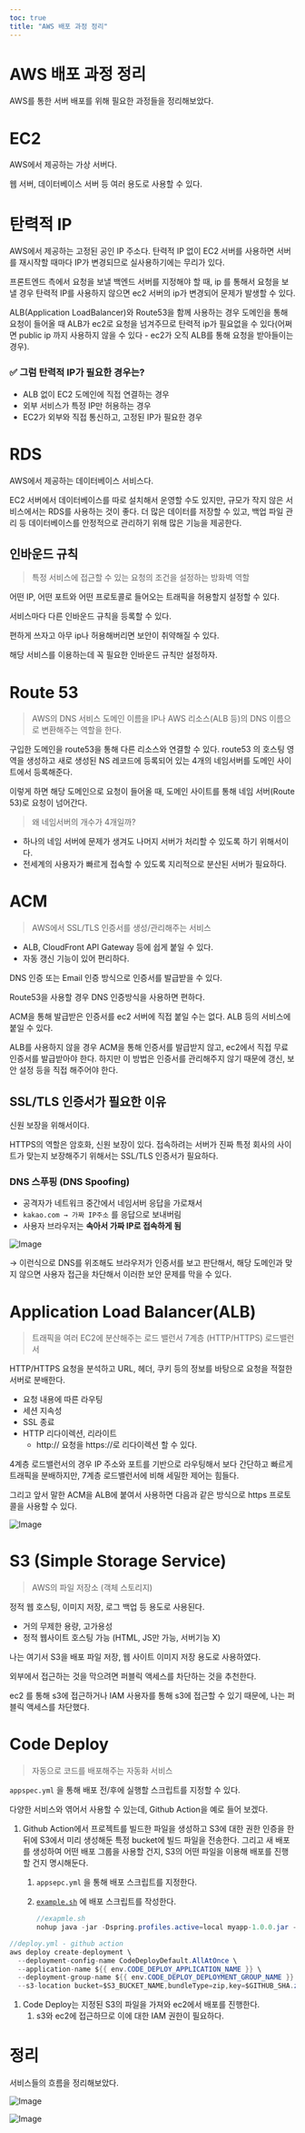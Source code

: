 ```yaml
---
toc: true
title: "AWS 배포 과정 정리"
---
```

# AWS 배포 과정 정리

AWS를 통한 서버 배포를 위해 필요한 과정들을 정리해보았다.

# EC2

AWS에서 제공하는 가상 서버다.

웹 서버, 데이터베이스 서버 등 여러 용도로 사용할 수 있다.

# 탄력적 IP

AWS에서 제공하는 고정된 공인 IP 주소다. 탄력적 IP 없이 EC2 서버를 사용하면 서버를 재시작할 때마다 IP가 변경되므로 실사용하기에는 무리가 있다.

프론트엔드 측에서 요청을 보낼 백엔드 서버를 지정해야 할 때, ip 를 통해서 요청을 보낼 경우 탄력적 IP를 사용하지 않으면 ec2 서버의 ip가 변경되어 문제가 발생할 수 있다.

ALB(Application LoadBalancer)와 Route53을 함께 사용하는 경우 도메인을 통해 요청이 들어올 때 ALB가 ec2로 요청을 넘겨주므로 탄력적 ip가 필요없을 수 있다(어쩌면 public ip 까지 사용하지 않을 수 있다 - ec2가 오직 ALB를 통해 요청을 받아들이는 경우).

### ✅ 그럼 탄력적 IP가 필요한 경우는?

- ALB 없이 EC2 도메인에 직접 연결하는 경우
- 외부 서비스가 특정 IP만 허용하는 경우
- EC2가 외부와 직접 통신하고, 고정된 IP가 필요한 경우

# RDS

AWS에서 제공하는 데이터베이스 서비스다.

EC2 서버에서 데이터베이스를 따로 설치해서 운영할 수도 있지만, 규모가 작지 않은 서비스에서는 RDS를 사용하는 것이 좋다. 더 많은 데이터를 저장할 수 있고, 백업 파일 관리 등 데이터베이스를 안정적으로 관리하기 위해 많은 기능을 제공한다.

## 인바운드 규칙

> 특정 서비스에 접근할 수 있는 요청의 조건을 설정하는 방화벽 역할
>

어떤 IP, 어떤 포트와 어떤 프로토콜로 들어오는 트래픽을 허용할지 설정할 수 있다.

서비스마다 다른 인바운드 규칙을 등록할 수 있다.

편하게 쓰자고 아무 ip나 허용해버리면 보안이 취약해질 수 있다.

해당 서비스를 이용하는데 꼭 필요한 인바운드 규칙만 설정하자.

# Route 53

> AWS의 DNS 서비스
도메인 이름을 IP나 AWS 리소스(ALB 등)의 DNS 이름으로 변환해주는 역할을 한다.
>

구입한 도메인을 route53을 통해 다른 리소스와 연결할 수 있다. route53 의 호스팅 영역을 생성하고 새로 생성된 NS 레코드에 등록되어 있는 4개의 네임서버를 도메인 사이트에서 등록해준다.

이렇게 하면 해당 도메인으로 요청이 들어올 때, 도메인 사이트를 통해 네임 서버(Route 53)로 요청이 넘어간다.

> 왜 네임서버의 개수가 4개일까?
>
- 하나의 네임 서버에 문제가 생겨도 나머지 서버가 처리할 수 있도록 하기 위해서이다.
- 전세계의 사용자가 빠르게 접속할 수 있도록 지리적으로 분산된 서버가 필요하다.

# ACM

> AWS에서 SSL/TLS 인증서를 생성/관리해주는 서비스
>
- ALB, CloudFront API Gateway 등에 쉽게 붙일 수 있다.
- 자동 갱신 기능이 있어 편리하다.

DNS 인증 또는 Email 인증 방식으로 인증서를 발급받을 수 있다.

Route53을 사용할 경우 DNS 인증방식을 사용하면 편하다.

ACM을 통해 발급받은 인증서를 ec2 서버에 직접 붙일 수는 없다. ALB 등의 서비스에 붙일 수 있다.

ALB를 사용하지 않을 경우 ACM을 통해 인증서를 발급받지 않고, ec2에서 직접 무료 인증서를 발급받아야 한다. 하지만 이 방법은 인증서를 관리해주지 않기 때문에 갱신, 보안 설정 등을 직접 해주어야 한다.

## SSL/TLS 인증서가 필요한 이유

신원 보장을 위해서이다.

HTTPS의 역할은 암호화, 신원 보장이 있다. 접속하려는 서버가 진짜 특정 회사의 사이트가 맞는지 보장해주기 위해서는 SSL/TLS 인증서가 필요하다.

### DNS 스푸핑 (DNS Spoofing)

- 공격자가 네트워크 중간에서 네임서버 응답을 가로채서
- `kakao.com → 가짜 IP주소` 를 응답으로 보내버림
- 사용자 브라우저는 **속아서 가짜 IP로 접속하게 됨**

![Image](https://github.com/user-attachments/assets/80c840db-68d8-47c1-84cf-43a34af7d939)

→  이런식으로 DNS를 위조해도 브라우저가 인증서를 보고 판단해서, 해당 도메인과 맞지 않으면 사용자 접근을 차단해서 이러한 보안 문제를 막을 수 있다.

# Application Load Balancer(ALB)

> 트래픽을 여러 EC2에 분산해주는 로드 밸런서
7계층 (HTTP/HTTPS) 로드밸런서
>

HTTP/HTTPS 요청을 분석하고 URL, 헤더, 쿠키 등의 정보를 바탕으로 요청을 적절한 서버로 분배한다.

- 요청 내용에 따른 라우팅
- 세션 지속성
- SSL 종료
- HTTP 리다이렉션, 리라이트
    - http:// 요청을 https://로 리다이렉션 할 수 있다.

4계층 로드밸런서의 경우 IP 주소와 포트를 기반으로 라우팅해서 보다 간단하고 빠르게 트래픽을 분배하지만, 7계층 로드밸런서에 비해 세밀한 제어는 힘들다.

그리고 앞서 말한 ACM을 ALB에 붙여서 사용하면 다음과 같은 방식으로 https 프로토콜을 사용할 수 있다.

![Image](https://github.com/user-attachments/assets/48ed991f-326e-4aa4-8fc5-bb3544211150)
# **S3 (Simple Storage Service)**

> AWS의 파일 저장소 (객체 스토리지)
>

정적 웹 호스팅, 이미지 저장, 로그 백업 등 용도로 사용된다.

- 거의 무제한 용량, 고가용성
- 정적 웹사이트 호스팅 가능 (HTML, JS만 가능, 서버기능 X)

나는 여기서 S3을 배포 파일 저장, 웹 사이트 이미지 저장 용도로 사용하였다.

외부에서 접근하는 것을 막으려면 퍼블릭 액세스를 차단하는 것을 추천한다.

ec2 를 통해 s3에 접근하거나 IAM 사용자를 통해 s3에 접근할 수 있기 때문에, 나는 퍼블릭 액세스를 차단했다.

# Code Deploy

> 자동으로 코드를 배포해주는 자동화 서비스
>

`appspec.yml` 을 통해 배포 전/후에 실행할 스크립트를 지정할 수 있다.

다양한 서비스와 엮어서 사용할 수 있는데, Github Action을 예로 들어 보겠다.

1. Github Action에서 프로젝트를 빌드한 파일을 생성하고 S3에 대한 권한 인증을 한 뒤에 S3에서 미리 생성해둔 특정 bucket에 빌드 파일을 전송한다. 그리고 새 배포를 생성하여 어떤 배포 그룹을 사용할 건지, S3의 어떤 파일을 이용해 배포를 진행할 건지 명시해둔다.
    1. `appsepc.yml` 을 통해 배포 스크립트를 지정한다.
    2. [`example.sh`](http://example.sh) 에 배포 스크립트를 작성한다.

        ```java
        //exapmle.sh
        nohup java -jar -Dspring.profiles.active=local myapp-1.0.0.jar --server.port=8080 &
        ```


```java
//deploy.yml - github action
aws deploy create-deployment \
  --deployment-config-name CodeDeployDefault.AllAtOnce \
  --application-name ${{ env.CODE_DEPLOY_APPLICATION_NAME }} \
  --deployment-group-name ${{ env.CODE_DEPLOY_DEPLOYMENT_GROUP_NAME }} \
  --s3-location bucket=$S3_BUCKET_NAME,bundleType=zip,key=$GITHUB_SHA.zip
```

1. Code Deploy는 지정된 S3의 파일을 가져와 ec2에서 배포를 진행한다.
    1. s3와 ec2에 접근하므로 이에 대한 IAM 권한이 필요하다.

# 정리

서비스들의 흐름을 정리해보았다.

![Image](https://github.com/user-attachments/assets/fa3a0d5b-07c5-4b46-ae7f-58bfb937cc87)

![Image](https://github.com/user-attachments/assets/c469c67e-4c48-479e-a1b7-905fb9470095)
